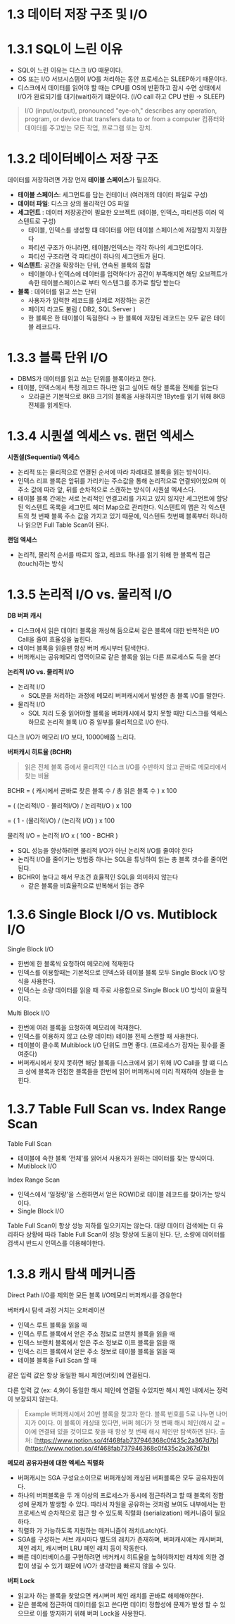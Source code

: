 # 1.3 데이터 저장 구조 및 I/O

# 1.3.1 SQL이 느린 이유

- SQL이 느린 이유는 디스크 I/O 때문이다.
- OS 또는 I/O 서브시스템이 I/O를 처리하는 동안 프로세스는 SLEEP하기 때문이다.
- 디스크에서 데이터를 읽어야 할 때는 CPU를 OS에 반환하고 잠시 수면 상태에서 I/O가 완료되기를 대기(wait)하기 떄문이다. (I/O call 하고 CPU 반환 → SLEEP)

> I/O (input/output), pronounced "eye-oh," describes any operation, program, or device that transfers data to or from a computer
컴퓨터와 데이터를 주고받는 모든 작업, 프로그램 또는 장치.
>

# 1.3.2 데이터베이스 저장 구조

데이터를 저장하려면 가장 먼저 **테이블 스페이스**가 필요하다.

- **테이블 스페이스**: 세그먼트를 담는 컨테이너 (여러개의 데이터 파일로 구성)
- **데이터 파일**: 디스크 상의 물리적인 OS 파일
- **세그먼트** : 데이터 저장공간이 필요한 오브젝트 (테이블, 인덱스, 파티션등 여러 익스텐트로 구성)
  - 테이블, 인덱스를 생성할 떄 데이터를 어떤 테이블 스페이스에 저장할지 지정한다
  - 파티션 구조가 아니라면, 테이블/인덱스는 각각 하나의 세그먼트이다.
  - 파티션 구조라면 각 파티션이 하나의 세그먼트가 된다.
- **익스텐트**: 공간을 확장하는 단위, 연속된 블록의 집합
  - 테이블이나 인덱스에 데이터를 입력하다가 공간이 부족해지면 해당 오브젝트가 속한 테이블스페이스로 부터 익스텐그를 추가로 할당 받는다
- **블록** : 데이터를 읽고 쓰는 단위
  - 사용자가 입력한 레코드를 실제로 저장하는 공간
  - 페이지 라고도 불림 ( DB2, SQL Server )
  - 한 블록은 한 테이블이 독점한다 → 한 블록에 저장된 레코드는 모두 같은 테이블 레코드다.

# 1.3.3 블록 단위 I/O

- DBMS가 데이터를 읽고 쓰는 단위를 블록이라고 한다.
- 테이블, 인덱스에서 특정 레코드 하나만 읽고 싶어도 해당 블록을 전체를 읽는다
  - 오라클은 기본적으로 8KB 크기의 블록을 사용하지만 1Byte를 읽기 위해 8KB 전체를 읽게된다.

# 1.3.4 시퀀셜 엑세스 vs. 랜던 엑세스

**시퀀셜(Sequential) 엑세스**

- 논리적 또는 물리적으로 연결된 순서에 따라 차례대로 블록을 읽는 방식이다.
- 인덱스 리프 블록은 앞뒤를 가리키는 주소값을 통해 논리적으로 연결되어있으며 이 주소 값에 따라 앞, 뒤를 순차적으로 스캔하는 방식이 시퀀셜 엑세스다.
- 테이블 블록 간에는 서로 논리적인 연결고리를 가지고 있지 않지만 세그먼트에 할당된 익스텐트 목록을 세그먼트 헤더 Map으로 관리한다. 익스텐트의 맵은 각 익스텐트의 첫 번째 블록 주소 값을 가지고 있기 때문에, 익스텐트 첫번째 블록부터 하나하나 읽으면 Full Table Scan이 된다.

**랜덤 엑세스**

- 논리적, 물리적 순서를 따르지 않고, 레코드 하나를 읽기 위해 한 블록씩 접근(touch)하는 방식

# 1.3.5 논리적 I/O vs. 물리적 I/O

**DB 버퍼 캐시**

- 디스크에서 읽은 데이터 블록을 캐싱해 둠으로써 같은 블록에 대한 반복적은 I/O Call을 줄여 효율성을 높힌다.
- 데이터 블록을 읽을땐 항상 버퍼 캐시부터 탐색한다.
- 버퍼캐시는 공유메모리 영역이므로 같은 블록을 읽는 다른 프로세스도 득을 본다

**논리적 I/O vs. 물리적 I/O**

- 논리적 I/O
  - SQL문을 처리하는 과정에 메모리 버퍼캐시에서 발생한 총 블록 I/O를 말한다.
- 물리적 I/O
  - SQL 처리 도중 읽어야할 블록을 버퍼캐시에서 찾지 못할 때만 디스크를 엑세스하므로 논리적 블록 I/O 중 일부를 물리적으로 I/O 한다.

디스크 I/O가 메모리 I/O 보다, 10000배쯤 느리다.

**버퍼캐시 히트율 (BCHR)**

> 읽은 전체 블록 중에서 물리적인 디스크 I/O를 수반하지 않고 곧바로 메모리에서 찾는 비율
>

BCHR = ( 캐시에서 곧바로 찾은 블록 수 / 총 읽은 블록 수 ) x 100

= ( (논리적I/O - 물리적I/O) / 논리적I/O ) x 100

= ( 1 - (물리적I/O) / (논리적 I/O) ) x 100

물리적 I/O = 논리적 I/O x ( 100 - BCHR )

- SQL 성능을 향상하려면 물리적 I/O가 아닌 논리적 I/O를 줄여야 한다
- 논리적 I/O를 줄이기는 방법중 하나는 SQL을 튜닝하여 읽는 총 블록 갯수를 줄이면된다.
- BCHR이 높다고 해서 무조건 효율적인 SQL을 의미하지 않는다
  - 같은 블록을 비효율적으로 반복해서 읽는 경우


# 1.3.6 Single Block I/O vs. Mutiblock I/O

Single Block I/O

- 한번에 한 블록씩 요청하여 메모리에 적재한다
- 인덱스를 이용할때는 기본적으로 인덱스와 테이블 블록 모두 Single Block I/O 방식을 사용한다.
- 인덱스는 소량 데이터를 읽을 때 주로 사용함으로 Single Block I/O 방식이 효율적이다.

Multi Block I/O

- 한번에 여러 블록을 요청하여 메모리에 적재한다.
- 인덱스를 이용하지 않고 (소량 데이터) 테이블 전체 스캔할 때 사용한다.
- 테이블이 클수록 Multiblock I/O 단위도 크면 좋다. (프로세스가 잠자는 횟수를 줄여준다)
- 버퍼캐시에서 찾지 못하면 해당 블록을 디스크에서 읽기 위해 I/O Call을 할 떄 디스크 상에 블록과 인접한 블록들을 한번에 읽어 버퍼캐시에 미리 적재하여 성늘을 높힌다.

# 1.3.7 Table Full Scan vs. Index Range Scan

Table Full Scan

- 테이블에 속한 블록 ‘전체'를 읽어서 사용자가 원하는 데이터를 찾는 방식이다.
- Mutiblock I/O

Index Range Scan

- 인덱스에서 ‘일정량'을 스캔하면서 얻은 ROWID로 테이블 레코드를 찾아가는 방식이다.
- Single Block I/O

Table Full Scan이 항상 성능 저하를 일으키지는 않는다. 대량 데이터 검색에는 더 유리하다 상황에 따라 Table Full Scan이 성능 향상에 도움이 된다. 단, 소량에 데이터를 검색시 반드시 인덱스를 이용해야한다.

# 1.3.8 캐시 탐색 메커니즘

Direct Path I/O를 제외한 모든 블록 I/O메모리 버퍼캐시를 경유한다

버퍼캐시 탐색 과정 거치는 오퍼레이션

- 인덱스 루트 블록을 읽을 때
- 인덱스 루트 블록에서 얻은 주소 정보로 브랜치 블록을 읽을 때
- 인덱스 브랜치 블록에서 얻은 주소 정보로 이프 블록을 읽을 때
- 인덱스 리프 블록에서 얻은 주소 정보로 테이블 블록을 읽을 때
- 테이블 블록을 Full Scan 할 때

같은 입력 값은 항상 동일한 해시 체인(버킷)에 연결된다.

다른 입력 값 (ex: 4,9)이 동일한 해시 체인에 연결될 수있지만 해시 체인 내에서는 정력이 보장되지 않는다.

> Example
버퍼캐시에서 20번 블록을 찾고자 한다. 블록 번호를 5로 나누면 나머지가 0이다.
이 블록이 캐싱돼 있다면, 버퍼 헤더가 첫 번째 해시 체인(해시 값 = 0)에 연결돼 있을 것이므로
찾을 때 항상 첫 번째 해시 체인만 탐색하면 된다.
출처: [https://www.notion.so/4f468fab737946368c0f435c2a367d7b](https://www.notion.so/4f468fab737946368c0f435c2a367d7b)
>

**메모리 공유자원에 대한 엑세스 직렬화**

- 버퍼캐시는 SGA 구성요소이므로 버퍼캐싱에 캐싱된 버퍼블록은 모두 공유자원이다.
- 하나의 버퍼블록을 두 개 이상의 프로세스가 동시에 접근하려고 할 때 블록의 정합성에 문제가 발생할 수 있다. 따라서 자원을 공유하는 것처럼 보여도 내부에서는 한 프로세스씩 순차적으로 접근 할 수 있도록 직렬화 (serialization) 메커니즘이 필요하다.
- 직렬화 가 가능하도록 지원하는 메커니즘이 래치(Latch)다.
- SGA를 구성하는 서브 캐시마다 별도의 래치가 존재하며, 버퍼캐시에는 캐시버퍼, 체인 레치, 캐시버퍼 LRU 페인 래치 등이 작동한다.
- 빠른 데이터베이스를 구현하려면 버커캐시 히트율을 높혀야하지만 래치에 의한 경합이 생길 수 있기 떄문에 I/O가 생각만큼 빠르지 않을 수 있다.

**버퍼 Lock**

- 읽고자 하는 블록을 찾았으면 캐시버퍼 체인 래치를 곧바로 해제해야한다.
- 같은 블록에 접근하여 데이터를 읽고 쓴다면 데이터 정합성에 문제가 발생 할 수 있으므로 이를 방지하기 위해 버퍼 Lock을 사용한다.
